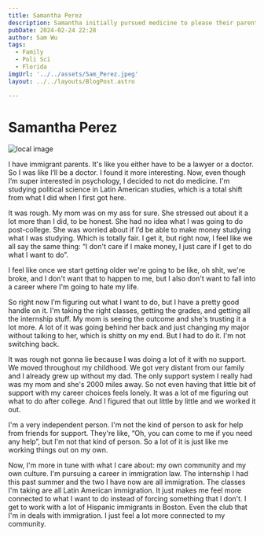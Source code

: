 ```yaml
---
title: Samantha Perez
description: Samantha initially pursued medicine to please their parents but later switched to studying political science.
pubDate: 2024-02-24 22:28
author: Sam Wu
tags:
  - Family
  - Poli Sci
  - Florida
imgUrl: '../../assets/Sam_Perez.jpeg'
layout: ../../layouts/BlogPost.astro

---
```

# Samantha Perez

![local image](../../assets/Sam_Perez.jpeg)

I have immigrant parents. It's like you either have to be a lawyer or a doctor. So I was like I’ll be a doctor. I found it more interesting. Now, even though I’m super interested in psychology, I decided to not do medicine. I'm studying political science in Latin American studies, which is a total shift from what I did when I first got here.

It was rough. My mom was on my ass for sure. She stressed out about it a lot more than I did, to be honest. She had no idea what I was going to do post-college. She was worried about if I’d be able to make money studying what I was studying. Which is totally fair. I get it, but right now, I feel like we all say the same thing: “I don't care if I make money, I just care if I get to do what I want to do”.

I feel like once we start getting older we're going to be like, oh shit, we're broke, and I don't want that to happen to me, but I also don't want to fall into a career where I'm going to hate my life.

So right now I’m figuring out what I want to do, but I have a pretty good handle on it. I'm taking the right classes, getting the grades, and getting all the internship stuff. My mom is seeing the outcome and she's trusting it a lot more. A lot of it was going behind her back and just changing my major without talking to her, which is shitty on my end. But I had to do it. I'm not switching back. 

It was rough not gonna lie because I was doing a lot of it with no support. We moved throughout my childhood. We got very distant from our family and I already grew up without my dad. The only support system I really had was my mom and she's 2000 miles away. So not even having that little bit of support with my career choices feels lonely. It was a lot of me figuring out what to do after college. And I figured that out little by little and we worked it out.

I'm a very independent person. I'm not the kind of person to ask for help from friends for support. They're like, “Oh, you can come to me if you need any help”, but I'm not that kind of person. So a lot of it is just like me working things out on my own.

Now, I'm more in tune with what I care about: my own community and my own culture. I'm pursuing a career in immigration law. The internship I had this past summer and the two I have now are all immigration. The classes I'm taking are all Latin American immigration. It just makes me feel more connected to what I want to do instead of forcing something that I don't. I get to work with a lot of Hispanic immigrants in Boston. Even the club that I'm in deals with immigration. I just feel a lot more connected to my community. 
